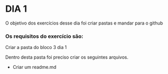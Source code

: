# DIA 1

O objetivo dos exercícios desse dia foi criar pastas e mandar para o github

### Os requisitos do exercício são:

 Criar a pasta do bloco 3 dia 1
 
 Dentro desta pasta foi preciso criar os seguintes arquivos.

  * Criar um readme.md